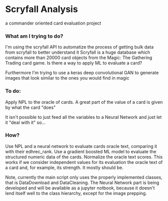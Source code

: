 # Scryfall Analysis
a commander oriented card evaluation project

### What am I trying to do?

I'm using the scryfall API to automatize the process of getting bulk data from scryfall to better understand it
Scryfall is a huge database which contains more than 20000 card objects from the Magic: The Gathering Trading card game.
Is there a way to apply ML to evaluate a card?

Furthermore I'm trying to use a keras deep convolutional GAN to generate images that look similar to the ones you would find in magic
### To do:
Apply NPL to the oracle of cards. A great part of the value of a card is given by what the card "does"

It isn't possible to just feed all the variables to a Neural Network and just let it "deal with it" so...

### How?

Use  NPL and a neural network to evaluate cards oracle text, comparing it with their edhrec_rank.
Use a gradient boosted ML model to evaluate the structured numeric data of the cards.
Normalize the oracle text scores. This works if we consider independent values for its evaluation the oracle text of a card and, for example, its strength.
It mostly should be.


Note, currently the main script only uses the properly implemented classes, that is DataDownload and DataCleaning. 
The Neural Network part is being developed and will be available as a jupyter notbook, because it doesn't lend itself well to the class hierarchy, except for the image prepping.
